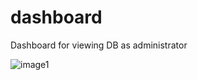 dashboard
=========

Dashboard for viewing DB as administrator

![image1](http://f.cl.ly/items/2C193J151t0O3L2o0i1v/%E3%82%B9%E3%82%AF%E3%83%AA%E3%83%BC%E3%83%B3%E3%82%B7%E3%83%A7%E3%83%83%E3%83%88%202013-12-08%2019.27.48.png "top")


